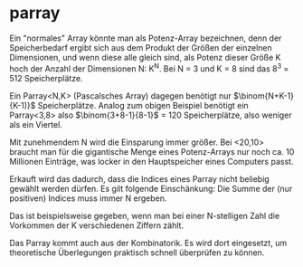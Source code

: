 # parray

Ein "normales" Array könnte man als Potenz-Array bezeichnen, denn der
Speicherbedarf ergibt sich aus dem Produkt der Größen der einzelnen
Dimensionen, und wenn diese alle gleich sind, als Potenz dieser Größe K
hoch der Anzahl der Dimensionen N: K<sup>N</sup>. Bei N = 3 und K = 8 sind das
8<sup>3</sup> = 512 Speicherplätze.

Ein Parray<N,K> (Pascalsches Array) dagegen benötigt nur $\binom{N+K-1}{K-1)}$
Speicherplätze. Analog zum obigen Beispiel benötigt ein Parray<3,8> also
$\binom{3+8-1}{8-1}$ = 120 Speicherplätze, also weniger als ein Viertel.

Mit zunehmendem N wird die Einsparung immer größer. Bei <20,10> braucht man
für die gigantische Menge eines Potenz-Arrays nur noch ca. 10 Millionen
Einträge, was locker in den Hauptspeicher eines Computers passt.

Erkauft wird das dadurch, dass die Indices eines Parray nicht beliebig
gewählt werden dürfen. Es gilt folgende Einschänkung: Die Summe der
(nur positiven) Indices muss immer N ergeben.

Das ist beispielsweise gegeben, wenn man bei einer N-stelligen Zahl die
Vorkommen der K verschiedenen Ziffern zählt.

Das Parray kommt auch aus der Kombinatorik. Es wird dort eingesetzt, um
theoretische Überlegungen praktisch schnell überprüfen zu können.
